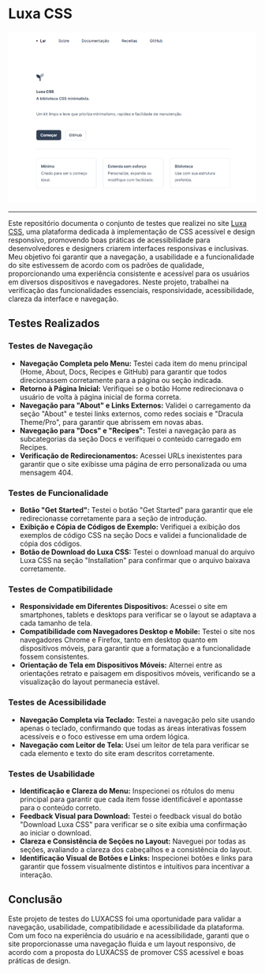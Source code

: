 # Luxa CSS

![Imagem da página inicial do app](imag.luxacss.png)
___

Este repositório documenta o conjunto de testes que realizei no site [Luxa CSS](https://www.luxacss.com/), uma plataforma dedicada à implementação de CSS acessível e design responsivo, promovendo boas práticas de acessibilidade para desenvolvedores e designers criarem interfaces responsivas e inclusivas. Meu objetivo foi garantir que a navegação, a usabilidade e a funcionalidade do site estivessem de acordo com os padrões de qualidade, proporcionando uma experiência consistente e acessível para os usuários em diversos dispositivos e navegadores. Neste projeto, trabalhei na verificação das funcionalidades essenciais, responsividade, acessibilidade, clareza da interface e navegação.

## Testes Realizados

### Testes de Navegação

- **Navegação Completa pelo Menu:** Testei cada item do menu principal (Home, About, Docs, Recipes e GitHub) para garantir que todos direcionassem corretamente para a página ou seção indicada.
- **Retorno à Página Inicial:** Verifiquei se o botão Home redirecionava o usuário de volta à página inicial de forma correta.
- **Navegação para "About" e Links Externos:** Validei o carregamento da seção "About" e testei links externos, como redes sociais e "Dracula Theme/Pro", para garantir que abrissem em novas abas.
- **Navegação para "Docs" e "Recipes":** Testei a navegação para as subcategorias da seção Docs e verifiquei o conteúdo carregado em Recipes.
- **Verificação de Redirecionamentos:** Acessei URLs inexistentes para garantir que o site exibisse uma página de erro personalizada ou uma mensagem 404.

### Testes de Funcionalidade

- **Botão "Get Started":** Testei o botão "Get Started" para garantir que ele redirecionasse corretamente para a seção de introdução.
- **Exibição e Cópia de Códigos de Exemplo:** Verifiquei a exibição dos exemplos de código CSS na seção Docs e validei a funcionalidade de cópia dos códigos.
- **Botão de Download do Luxa CSS:** Testei o download manual do arquivo Luxa CSS na seção "Installation" para confirmar que o arquivo baixava corretamente.

### Testes de Compatibilidade

- **Responsividade em Diferentes Dispositivos:** Acessei o site em smartphones, tablets e desktops para verificar se o layout se adaptava a cada tamanho de tela.
- **Compatibilidade com Navegadores Desktop e Mobile:** Testei o site nos navegadores Chrome e Firefox, tanto em desktop quanto em dispositivos móveis, para garantir que a formatação e a funcionalidade fossem consistentes.
- **Orientação de Tela em Dispositivos Móveis:** Alternei entre as orientações retrato e paisagem em dispositivos móveis, verificando se a visualização do layout permanecia estável.

### Testes de Acessibilidade

- **Navegação Completa via Teclado:** Testei a navegação pelo site usando apenas o teclado, confirmando que todas as áreas interativas fossem acessíveis e o foco estivesse em uma ordem lógica.
- **Navegação com Leitor de Tela:** Usei um leitor de tela para verificar se cada elemento e texto do site eram descritos corretamente.

### Testes de Usabilidade

- **Identificação e Clareza do Menu:** Inspecionei os rótulos do menu principal para garantir que cada item fosse identificável e apontasse para o conteúdo correto.
- **Feedback Visual para Download:** Testei o feedback visual do botão "Download Luxa CSS" para verificar se o site exibia uma confirmação ao iniciar o download.
- **Clareza e Consistência de Seções no Layout:** Naveguei por todas as seções, avaliando a clareza dos cabeçalhos e a consistência do layout.
- **Identificação Visual de Botões e Links:** Inspecionei botões e links para garantir que fossem visualmente distintos e intuitivos para incentivar a interação.

## Conclusão

Este projeto de testes do LUXACSS foi uma oportunidade para validar a navegação, usabilidade, compatibilidade e acessibilidade da plataforma. Com um foco na experiência do usuário e na acessibilidade, garanti que o site proporcionasse uma navegação fluida e um layout responsivo, de acordo com a proposta do LUXACSS de promover CSS acessível e boas práticas de design.
